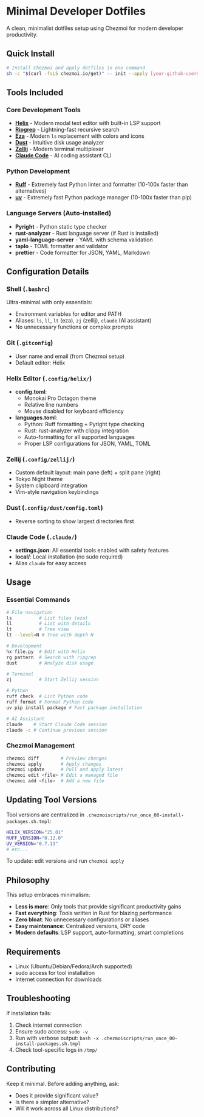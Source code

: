 # Minimal Developer Dotfiles

A clean, minimalist dotfiles setup using Chezmoi for modern developer productivity.

## Quick Install

```bash
# Install Chezmoi and apply dotfiles in one command
sh -c "$(curl -fsLS chezmoi.io/get)" -- init --apply [your-github-username]
```

## Tools Included

### Core Development Tools
- **[Helix](https://helix-editor.com/)** - Modern modal text editor with built-in LSP support
- **[Ripgrep](https://github.com/BurntSushi/ripgrep)** - Lightning-fast recursive search
- **[Eza](https://github.com/eza-community/eza)** - Modern `ls` replacement with colors and icons
- **[Dust](https://github.com/bootandy/dust)** - Intuitive disk usage analyzer
- **[Zellij](https://zellij.dev/)** - Modern terminal multiplexer
- **[Claude Code](https://claude.ai/code)** - AI coding assistant CLI

### Python Development
- **[Ruff](https://github.com/astral-sh/ruff)** - Extremely fast Python linter and formatter (10-100x faster than alternatives)
- **[uv](https://github.com/astral-sh/uv)** - Extremely fast Python package manager (10-100x faster than pip)

### Language Servers (Auto-installed)
- **Pyright** - Python static type checker
- **rust-analyzer** - Rust language server (if Rust is installed)
- **yaml-language-server** - YAML with schema validation
- **taplo** - TOML formatter and validator
- **prettier** - Code formatter for JSON, YAML, Markdown

## Configuration Details

### Shell (`.bashrc`)
Ultra-minimal with only essentials:
- Environment variables for editor and PATH
- Aliases: `ls`, `ll`, `lt` (eza), `zj` (zellij), `claude` (AI assistant)
- No unnecessary functions or complex prompts

### Git (`.gitconfig`)
- User name and email (from Chezmoi setup)
- Default editor: Helix

### Helix Editor (`.config/helix/`)
- **config.toml**: 
  - Monokai Pro Octagon theme
  - Relative line numbers
  - Mouse disabled for keyboard efficiency
- **languages.toml**: 
  - Python: Ruff formatting + Pyright type checking
  - Rust: rust-analyzer with clippy integration
  - Auto-formatting for all supported languages
  - Proper LSP configurations for JSON, YAML, TOML

### Zellij (`.config/zellij/`)
- Custom default layout: main pane (left) + split pane (right)
- Tokyo Night theme
- System clipboard integration
- Vim-style navigation keybindings

### Dust (`.config/dust/config.toml`)
- Reverse sorting to show largest directories first

### Claude Code (`.claude/`)
- **settings.json**: All essential tools enabled with safety features
- **local/**: Local installation (no sudo required)
- Alias `claude` for easy access

## Usage

### Essential Commands
```bash
# File navigation
ls          # List files (eza)
ll          # List with details
lt          # Tree view
lt --level=N # Tree with depth N

# Development
hx file.py  # Edit with Helix
rg pattern  # Search with ripgrep
dust        # Analyze disk usage

# Terminal
zj          # Start Zellij session

# Python
ruff check  # Lint Python code
ruff format # Format Python code
uv pip install package # Fast package installation

# AI Assistant
claude    # Start Claude Code session
claude -c # Continue previous session
```

### Chezmoi Management
```bash
chezmoi diff        # Preview changes
chezmoi apply       # Apply changes
chezmoi update      # Pull and apply latest
chezmoi edit <file> # Edit a managed file
chezmoi add <file>  # Add a new file
```

## Updating Tool Versions

Tool versions are centralized in `.chezmoiscripts/run_once_00-install-packages.sh.tmpl`:
```bash
HELIX_VERSION="25.01"
RUFF_VERSION="0.12.0"
UV_VERSION="0.7.13"
# etc...
```

To update: edit versions and run `chezmoi apply`

## Philosophy

This setup embraces minimalism:
- **Less is more**: Only tools that provide significant productivity gains
- **Fast everything**: Tools written in Rust for blazing performance
- **Zero bloat**: No unnecessary configurations or aliases
- **Easy maintenance**: Centralized versions, DRY code
- **Modern defaults**: LSP support, auto-formatting, smart completions

## Requirements

- Linux (Ubuntu/Debian/Fedora/Arch supported)
- sudo access for tool installation
- Internet connection for downloads

## Troubleshooting

If installation fails:
1. Check internet connection
2. Ensure sudo access: `sudo -v`
3. Run with verbose output: `bash -x .chezmoiscripts/run_once_00-install-packages.sh.tmpl`
4. Check tool-specific logs in `/tmp/`

## Contributing

Keep it minimal. Before adding anything, ask:
- Does it provide significant value?
- Is there a simpler alternative?
- Will it work across all Linux distributions?